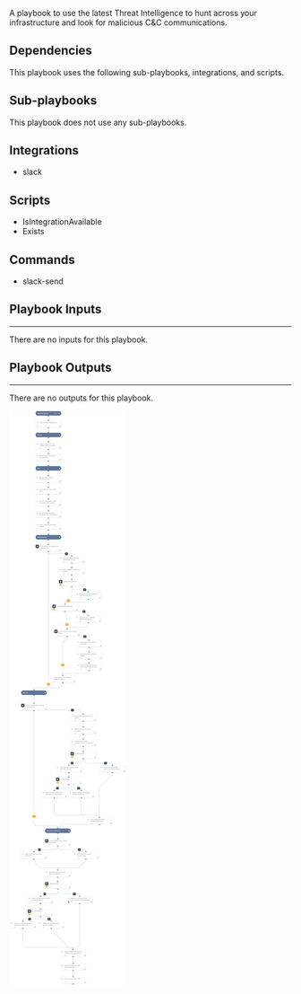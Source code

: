 A playbook to use the latest Threat Intelligence to hunt across your infrastructure and look for malicious C&C communications.

## Dependencies
This playbook uses the following sub-playbooks, integrations, and scripts.

## Sub-playbooks
This playbook does not use any sub-playbooks.

## Integrations
* slack

## Scripts
* IsIntegrationAvailable
* Exists

## Commands
* slack-send

## Playbook Inputs
---
There are no inputs for this playbook.

## Playbook Outputs
---
There are no outputs for this playbook.

![C_and_C_Communication_Hunting](https://github.com/ElazarK/content-docs/blob/master/images/playbooks/C_and_C_Communication_Hunting.png)
